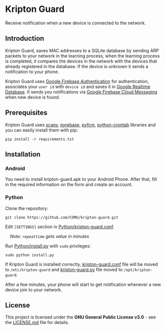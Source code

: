 # Kripton Guard
Receive notification when a new device is connected to the network.
## Introduction
Kripton Guard, saves MAC addresses to a SQLite database by sending ARP packets to your network in the learning process, when the learning process is completed, it compares the devices in the network with the devices that already registered in the database. If the device is unknown it sends a notification to your phone.

Kripton Guard uses [Google Firebase Authentication](https://firebase.google.com/docs/auth/) for authentication, associates your  `user id` with `device id` and saves it in [Google Realtime Database](https://firebase.google.com/docs/database/).  It sends you notifications via [Google Firebase Cloud Messaging](https://firebase.google.com/docs/cloud-messaging/) when new device is found.

## Prerequisites
Kripton Guard uses [scapy](https://github.com/secdev/scapy), [pyrebase](https://github.com/thisbejim/Pyrebase), [pyfcm](https://github.com/olucurious/PyFCM), [python-crontab](https://github.com/doctormo/python-crontab) libraries and you can easily install them with pip:
```
pip install -r requirements.txt
```
## Installation
### Android
You need to install kripton-guard.apk to your Android Phone. After that, fill in the required information on the form and create an account.
### Python
Clone the repository:
```
git clone https://github.com/COMU/kripton-guard.git
```

Edit `[SETTINGS]` section in [Python/kripton-guard.conf](https://github.com/COMU/kripton-guard/blob/master/Python/kripton-guard.conf "kripton-guard.conf").

*&nbsp;&nbsp;&nbsp;&nbsp;Note: `repeattime` gets value in minutes*

Run [Python/install.py](https://github.com/COMU/kripton-guard/blob/master/Python/install.py "install.py") with `sudo` privileges:
```
sudo python install.py
```
If Kripton Guard is installed correctly, [kripton-guard.conf](https://github.com/COMU/kripton-guard/blob/master/Python/kripton-guard.conf "kripton-guard.conf") file will be moved to `/etc/kripton-guard` and [kripton-guard.py](https://github.com/COMU/kripton-guard/blob/master/Python/kripton-guard.py "kripton-guard.py") file moved to `/opt/kripton-guard`.

After a few minutes, your phone will start to get notification whenever a new device join to your network.

## License

This project is licensed under the **GNU General Public License v3.0** - see the [LICENSE.md](https://github.com/COMU/kripton-guard/blob/master/LICENSE) file for details.
